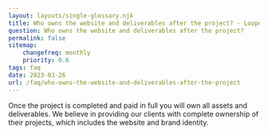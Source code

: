 ```yaml
--- 
layout: layouts/single-glossary.njk
title: Who owns the website and deliverables after the project? - Loopdash
question: Who owns the website and deliverables after the project?
permalink: false
sitemap:
	changefreq: monthly
	priority: 0.6
tags: faq
date: 2023-03-26
url: /faq/who-owns-the-website-and-deliverables-after-the-project
---
```


<p class="font-41">Once the project is completed and paid in full you will own all assets and deliverables. We believe
  in providing our clients with complete ownership of their projects, which includes the website and brand identity.
</p>